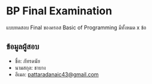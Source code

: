 # BP Final Examination

แบบทดสอบ Final ของครอส Basic of Programming มีทั้งหมด x ข้อ

## ข้อมูลผู้สอบ

- ชื่อ: ภัทรดนัย
- นามสกุล: ชาบาง
- อีเมล: pattaradanaic43@gmail.com
